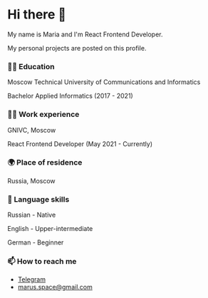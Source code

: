 # Hi there 👋

<!--
**marus-space/marus-space** is a ✨ _special_ ✨ repository because its `README.md` (this file) appears on your GitHub profile.

Here are some ideas to get you started:

- 🔭 I’m currently working on ...
- 🌱 I’m currently learning ...
- 👯 I’m looking to collaborate on ...
- 🤔 I’m looking for help with ...
- 💬 Ask me about ...
- 📫 How to reach me: ...
- 😄 Pronouns: ...
- ⚡ Fun fact: ...
-->

My name is Maria and I'm React Frontend Developer.

My personal projects are posted on this profile.

### 👩‍🎓 Education

Moscow Technical University of Communications and Informatics

Bachelor Applied Informatics (2017 - 2021)

### 👩‍💻 Work experience

GNIVC, Moscow

React Frontend Developer (May 2021 - Currently)

### 🌍 Place of residence

Russia, Moscow

### 💬 Language skills

Russian - Native

English - Upper-intermediate

German - Beginner

### 📫 How to reach me

* [Telegram](https://t.me/marus_space)
* marus.space@gmail.com

